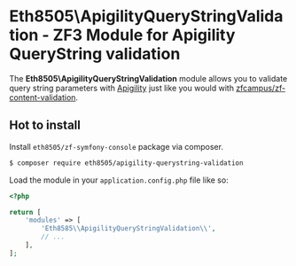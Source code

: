 # Eth8505\ApigilityQueryStringValidation - ZF3 Module for Apigility QueryString validation
The **Eth8505\ApigilityQueryStringValidation** module allows you to validate query string parameters with
[Apigility](https://apigility.org) just like you would with 
[zfcampus/zf-content-validation](https://github.com/zfcampus/zf-content-validation).

## Hot to install

Install `eth8505/zf-symfony-console` package via composer.

~~~bash
$ composer require eth8505/apigility-querystring-validation
~~~

Load the module in your `application.config.php` file like so:

~~~php
<?php

return [
	'modules' => [
		'Eth8585\\ApigilityQueryStringValidation\\',
		// ...
	],
];
~~~
